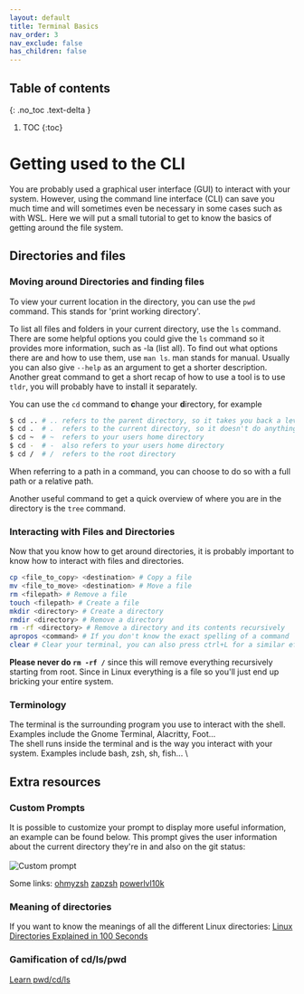 ```yaml
---
layout: default
title: Terminal Basics
nav_order: 3
nav_exclude: false
has_children: false
---
```


## Table of contents
{: .no_toc .text-delta }

1. TOC
{:toc}



# Getting used to the CLI
You are probably used a graphical user interface (GUI) to interact with your system. However, using the command line interface (CLI) can save you much time and will sometimes even be necessary in some cases such as with WSL. Here we will put a small tutorial to get to know the basics of getting around the file system.

## Directories and files
### Moving around Directories and finding files
To view your current location in the directory, you can use the `pwd` command. This stands for 'print working directory'.

To list all files and folders in your current directory, use the `ls` command. There are some helpful options you could give the `ls` command so it provides more information, such as -la (list all). To find out what options there are and how to use them, use `man ls`. man stands for manual. Usually you can also give `--help` as an argument to get a shorter description. Another great command to get a short recap of how to use a tool is to use `tldr`, you will probably have to install it separately.

You can use the `cd` command to **c**hange your **d**irectory, for example
```bash
$ cd .. # .. refers to the parent directory, so it takes you back a level
$ cd .  # .  refers to the current directory, so it doesn't do anything
$ cd ~  # ~  refers to your users home directory
$ cd -  # -  also refers to your users home directory
$ cd /  # /  refers to the root directory
```
When referring to a path in a command, you can choose to do so with a full path or a relative path.

Another useful command to get a quick overview of where you are in the directory is the `tree` command.

### Interacting with Files and Directories
Now that you know how to get around directories, it is probably important to know how to interact with files and directories.

```bash
cp <file_to_copy> <destination> # Copy a file
mv <file_to_move> <destination> # Move a file
rm <filepath> # Remove a file
touch <filepath> # Create a file
mkdir <directory> # Create a directory
rmdir <directory> # Remove a directory
rm -rf <directory> # Remove a directory and its contents recursively
apropos <command> # If you don't know the exact spelling of a command
clear # Clear your terminal, you can also press ctrl+L for a similar effect usually
```
**Please never do `rm -rf /`** since this will remove everything recursively starting from root. Since in Linux everything is a file so you'll just end up bricking your entire system.

### Terminology
The terminal is the surrounding program you use to interact with the shell. Examples include the Gnome Terminal, Alacritty, Foot...\
The shell runs inside the terminal and is the way you interact with your system. Examples include bash, zsh, sh, fish...
\

## Extra resources
### Custom Prompts
It is possible to customize your prompt to display more useful information, an example can be found below.
This prompt gives the user information about the current directory they're in and also on the git status:\
\
![Custom prompt](/tutorials/img/custom-prompt.png)

Some links:
[ohmyzsh](https://ohmyz.sh/)
[zapzsh](https://www.zapzsh.org/)
[powerlvl10k](https://github.com/romkatv/powerlevel10k)
### Meaning of directories
If you want to know the meanings of all the different Linux directories:
[ Linux Directories Explained in 100 Seconds ](https://youtu.be/42iQKuQodW4)
### Gamification of cd/ls/pwd
[Learn pwd/cd/ls](http://web.mit.edu/mprat/Public/web/Terminus/Web/main.html)
